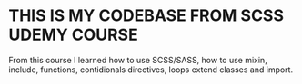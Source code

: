 # THIS IS MY CODEBASE FROM SCSS UDEMY COURSE

From this course I learned how to use SCSS/SASS, how to use mixin, include, functions,
contidionals directives, loops  extend classes and import.
